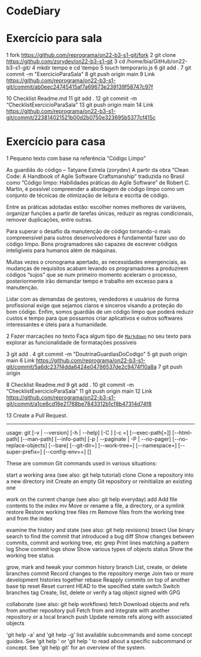 <h1 align="center">

# CodeDiary

# Exercício para sala
1 fork https://github.com/reprograma/on22-b3-s1-git/fork
2 git clone https://github.com/zorydev/on22-b3-s1-git
3 cd /home/bia/GitHub/on22-b3-s1-git/
4 mkdir tempo e cd \tempo
5 touch temporario.js
6 git add .
7 git commit -m "ExercicioParaSala"
8 git push origin main
9 Link https://github.com/reprograma/on22-b3-s1-git/commit/ab0eec24745415af7a69673e239139f58747c97f

10 Checklist Readme.md
11 git add .
12 git commit -m “ChecklistExercicioParaSala”
13 git push origin main
14 Link https://github.com/reprograma/on22-b3-s1-git/commit/223814021521b00d2b0750e323695b5377cf415c

# Exercício para casa
1 Pequeno texto com base na referência “Código Limpo”

As guardiãs do código – Tatyane Estrela (zorydev)
A partir da obra “Clean Code: A Handbook of Agile Software Craftsmanship” traduzida no Brasil como “Código limpo: Habilidades práticas do Agile Software” de Robert C. Martin, é possível compreender a abordagem de código limpo como um conjunto de técnicas de otimização de leitura e escrita de código. 

Entre as práticas adotadas estão: escolher nomes melhores de variáveis, organizar funções a partir de tarefas únicas, reduzir as regras condicionais, remover duplicações, entre outras. 

Para superar o desafio da manutenção de código tornando-o mais compreensível para outros desenvolvedores é fundamental fazer uso do código limpo. Bons programadores são capazes de escrever códigos inteligíveis para humanos além de máquinas. 

Muitas vezes o cronograma apertado, as necessidades emergenciais, as mudanças de requisitos acabam levando os programadores a produzirem códigos “sujos” que se num primeiro momento aceleram o processo, posteriormente irão demandar tempo e trabalho em excesso para a manutenção. 

Lidar com as demandas de gestores, vendedores e usuários de forma profissional exige que sejamos claros e sinceros visando a proteção do bom código. Enfim, somos guardiãs de um código limpo que poderá reduzir custos e tempo para que possamos criar aplicativos e outros softwares interessantes e úteis para a humanidade. 

2 Fazer marcações no texto 
Faça algum tipo de [`Markdown`](https://docs.github.com/pt/get-started/writing-on-github/getting-started-with-writing-and-formatting-on-github/basic-writing-and-formatting-syntax) no seu texto para explorar as funcionalidade de formatações possíveis

3 git add .
4 git commit -m "DoutrinaGuardiasDoCodigo"
5 git push origin main
6 Link https://github.com/reprograma/on22-b3-s1-git/commit/5a6dc237f4dda6424e04786537de2c9474f10a8a
7 git push origin

8 Checklist Readme.md
9 git add .
10 git commit -m “ChecklistExercicioParaSala”
11 git push origin main
12 Link https://github.com/reprograma/on22-b3-s1-git/commit/a1ce6cd16e21768be7843312b1cf8b47314d74f8

13 Create a Pull Request.

_______________________________________________________________________

usage: git [-v | --version] [-h | --help] [-C <path>] [-c <name>=<value>]
           [--exec-path[=<path>]] [--html-path] [--man-path] [--info-path]
           [-p | --paginate | -P | --no-pager] [--no-replace-objects] [--bare]
           [--git-dir=<path>] [--work-tree=<path>] [--namespace=<name>]
           [--super-prefix=<path>] [--config-env=<name>=<envvar>]
           <command> [<args>]

These are common Git commands used in various situations:

start a working area (see also: git help tutorial)
   clone     Clone a repository into a new directory
   init      Create an empty Git repository or reinitialize an existing one

work on the current change (see also: git help everyday)
   add       Add file contents to the index
   mv        Move or rename a file, a directory, or a symlink
   restore   Restore working tree files
   rm        Remove files from the working tree and from the index

examine the history and state (see also: git help revisions)
   bisect    Use binary search to find the commit that introduced a bug
   diff      Show changes between commits, commit and working tree, etc
   grep      Print lines matching a pattern
   log       Show commit logs
   show      Show various types of objects
   status    Show the working tree status

grow, mark and tweak your common history
   branch    List, create, or delete branches
   commit    Record changes to the repository
   merge     Join two or more development histories together
   rebase    Reapply commits on top of another base tip
   reset     Reset current HEAD to the specified state
   switch    Switch branches
   tag       Create, list, delete or verify a tag object signed with GPG

collaborate (see also: git help workflows)
   fetch     Download objects and refs from another repository
   pull      Fetch from and integrate with another repository or a local branch
   push      Update remote refs along with associated objects

'git help -a' and 'git help -g' list available subcommands and some
concept guides. See 'git help <command>' or 'git help <concept>'
to read about a specific subcommand or concept.
See 'git help git' for an overview of the system.